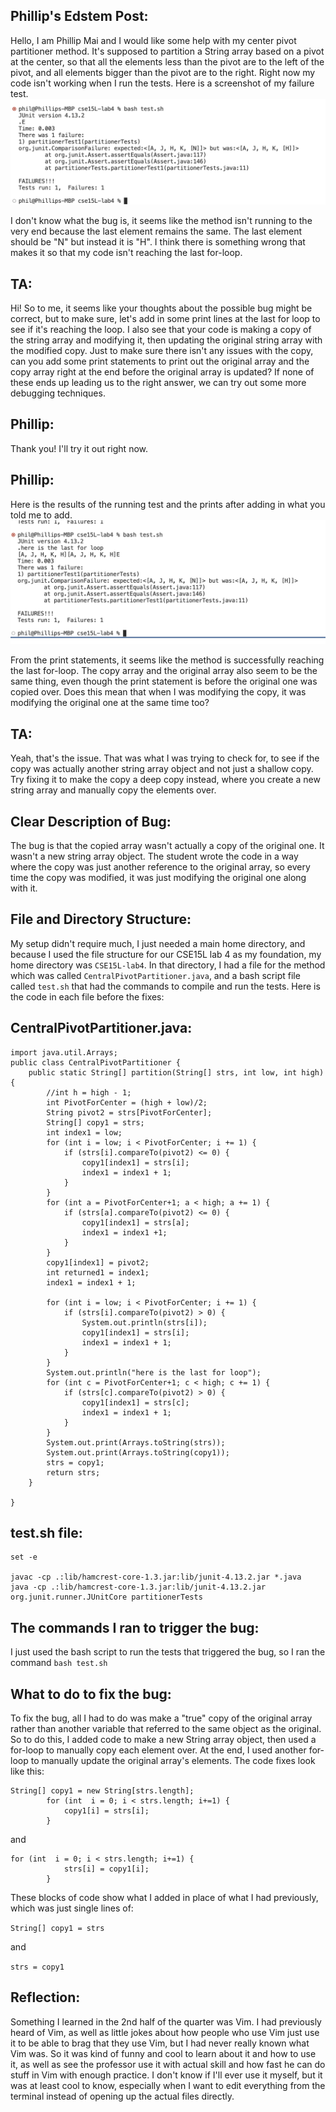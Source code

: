 ## Phillip's Edstem Post:
Hello, I am Phillip Mai and I would like some help with my center pivot partitioner method. It's supposed to partition a String array based on a pivot at the center, so that all the elements less than the pivot are to the left of the pivot, and all elements bigger than the pivot are to the right. Right now my code isn't working when I run the tests. Here is a screenshot of my failure test.
![Image](report5Bug.jpg)

I don't know what the bug is, it seems like the method isn't running to the very end because the last element remains the same. The last element should be "N" but instead it is "H". I think there is something wrong that makes it so that my code isn't reaching the last for-loop.

## TA: 
Hi! So to me, it seems like your thoughts about the possible bug might be correct, but to make sure, let's add in some print lines at the last for loop to see if it's reaching the loop. I also see that your code is making a copy of the string array and modifying it, then updating the original string array with the modified copy. Just to make sure there isn't any issues with the copy, can you add some print statements to print out the original array and the copy array right at the end before the original array is updated? If none of these ends up leading us to the right answer, we can try out some more debugging techniques. 

## Phillip: 
Thank you! I'll try it out right now. 

## Phillip: 
Here is the results of the running test and the prints after adding in what you told me to add. 
![Image](report5result.jpg)

From the print statements, it seems like the method is successfully reaching the last for-loop. The copy array and the original array also seem to be the same thing, even though the print statement is before the original one was copied over. Does this mean that when I was modifying the copy, it was modifying the original one at the same time too?

## TA: 
Yeah, that's the issue. That was what I was trying to check for, to see if the copy was actually another string array object and not just a shallow copy. Try fixing it to make the copy a deep copy instead, where you create a new string array and manually copy the elements over. 

## Clear Description of Bug:
The bug is that the copied array wasn't actually a copy of the original one. It wasn't a new string array object. The student wrote the code in a way where the copy was just another reference to the original array, so every time the copy was modified, it was just modifying the original one along with it. 

## File and Directory Structure:
My setup didn't require much, I just needed a main home directory, and because I used the file structure for our CSE15L lab 4 as my foundation, my home directory was `CSE15L-lab4`. In that directory, I had a file for the method which was called `CentralPivotPartitioner.java`, and a bash script file called `test.sh` that had the commands to compile and run the tests. 
Here is the code in each file before the fixes:  

## CentralPivotPartitioner.java:  
```
import java.util.Arrays;
public class CentralPivotPartitioner {
	public static String[] partition(String[] strs, int low, int high) {
		//int h = high - 1;
		int PivotForCenter = (high + low)/2; 
		String pivot2 = strs[PivotForCenter];
		String[] copy1 = strs;
		int index1 = low;
		for (int i = low; i < PivotForCenter; i += 1) {
			if (strs[i].compareTo(pivot2) <= 0) {
				copy1[index1] = strs[i];
				index1 = index1 + 1;
			}
		}
		for (int a = PivotForCenter+1; a < high; a += 1) {
			if (strs[a].compareTo(pivot2) <= 0) {
				copy1[index1] = strs[a];
				index1 = index1 +1;
			}
		}
		copy1[index1] = pivot2;
		int returned1 = index1;
		index1 = index1 + 1;
		
		for (int i = low; i < PivotForCenter; i += 1) {
			if (strs[i].compareTo(pivot2) > 0) {
				System.out.println(strs[i]);
				copy1[index1] = strs[i];
				index1 = index1 + 1;
			}
		}
		System.out.println("here is the last for loop");
		for (int c = PivotForCenter+1; c < high; c += 1) {
			if (strs[c].compareTo(pivot2) > 0) {
				copy1[index1] = strs[c];
				index1 = index1 + 1;
			}
		}
		System.out.print(Arrays.toString(strs));
		System.out.print(Arrays.toString(copy1));
		strs = copy1;
		return strs;
	}

}
```
## test.sh file:
```
set -e

javac -cp .:lib/hamcrest-core-1.3.jar:lib/junit-4.13.2.jar *.java
java -cp .:lib/hamcrest-core-1.3.jar:lib/junit-4.13.2.jar org.junit.runner.JUnitCore partitionerTests
```
## The commands I ran to trigger the bug:
I just used the bash script to run the tests that triggered the bug, so I ran the command `bash test.sh`

## What to do to fix the bug:
To fix the bug, all I had to do was make a "true" copy of the original array rather than another variable that referred to the same object as the original. So to do this, I added code to make a new String array object, then used a for-loop to manually copy each element over. At the end, I used another for-loop to manually update the original array's elements. 
The code fixes look like this:  
```
String[] copy1 = new String[strs.length];  
		for (int  i = 0; i < strs.length; i+=1) {
			copy1[i] = strs[i];
		}
```
and 
```
for (int  i = 0; i < strs.length; i+=1) {
			strs[i] = copy1[i];
		}
```
These blocks of code show what I added in place of what I had previously, which was just single lines of: 

```String[] copy1 = strs```

and 

```strs = copy1```
## Reflection:
Something I learned in the 2nd half of the quarter was Vim. I had previously heard of Vim, as well as little jokes about how people who use Vim just use it to be able to brag that they use Vim, but I had never really known what Vim was. So it was kind of funny and cool to learn about it and how to use it, as well as see the professor use it with actual skill and how fast he can do stuff in Vim with enough practice. I don't know if I'll ever use it myself, but it was at least cool to know, especially when I want to edit everything from the terminal instead of opening up the actual files directly. 
